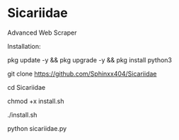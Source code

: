 # Sicariidae
Advanced Web Scraper


Installation:

pkg update -y && pkg upgrade -y && pkg install python3

git clone 
https://github.com/Sphinxx404/Sicariidae

cd Sicariidae


chmod +x install.sh


./install.sh


python sicariidae.py
